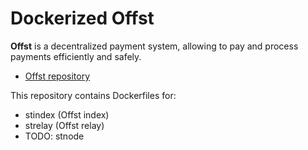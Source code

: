 # Dockerized Offst

**Offst** is a decentralized payment system, allowing to pay and process
payments efficiently and safely.

- [Offst repository](https://github.com/freedomlayer/offst)

This repository contains Dockerfiles for:

- stindex (Offst index)
- strelay (Offst relay)
- TODO: stnode

